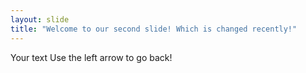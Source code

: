 ```yaml
---
layout: slide
title: "Welcome to our second slide! Which is changed recently!"
---
```

Your text
Use the left arrow to go back!
